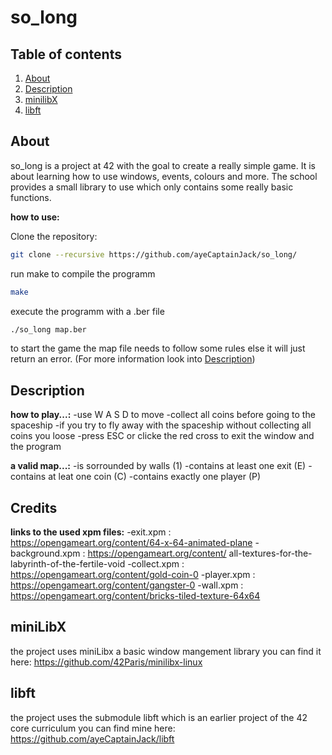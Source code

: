 # so_long

## Table of contents

1. [About](#about)
2. [Description](#description)
3. [minilibX](#minilibx)
4. [libft](#libft)


## About
so_long is a project at 42 with the goal to create a really simple game. It is about learning how to use windows, events, colours and more.
The school provides a small library to use which only contains some really basic functions. 

**how to use:**

Clone the repository:
```bash
git clone --recursive https://github.com/ayeCaptainJack/so_long/
```
run make to compile the programm 
```bash
make
```
execute the programm with a .ber file
```bash
./so_long map.ber
```
to start the game the map file needs to follow some rules else it will just return an error. (For more information look into [Description](#description))


## Description
**how to play...:**
-use W A S D to move
-collect all coins before going to the spaceship
-if you try to fly away with the spaceship without collecting all coins you loose
-press ESC or clicke the red cross to exit the window and the program

**a valid map...:**
-is sorrounded by walls (1)
-contains at least one exit (E)
-contains at leat one coin (C)
-contains exactly one player (P)


## Credits

**links to the used xpm files:**
-exit.xpm : https://opengameart.org/content/64-x-64-animated-plane
-background.xpm : https://opengameart.org/content/
all-textures-for-the-labyrinth-of-the-fertile-void
-collect.xpm : https://opengameart.org/content/gold-coin-0
-player.xpm : https://opengameart.org/content/gangster-0
-wall.xpm : https://opengameart.org/content/bricks-tiled-texture-64x64


## miniLibX
the project uses miniLibx a basic window mangement library you can find it here:
https://github.com/42Paris/minilibx-linux

## libft
the project uses the submodule libft which is an earlier project of the 42 core curriculum
you can find mine here: https://github.com/ayeCaptainJack/libft


